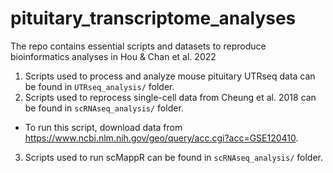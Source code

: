 # pituitary_transcriptome_analyses
The repo contains essential scripts and datasets to reproduce bioinformatics analyses in Hou &amp; Chan et al. 2022 

1. Scripts used to process and analyze mouse pituitary UTRseq data can be found in `UTRseq_analysis/` folder.
2. Scripts used to reprocess single-cell data from Cheung et al. 2018 can be found in `scRNAseq_analysis/` folder.
  * To run this script, download data from https://www.ncbi.nlm.nih.gov/geo/query/acc.cgi?acc=GSE120410.
3. Scripts used to run scMappR can be found in `scRNAseq_analysis/` folder.

